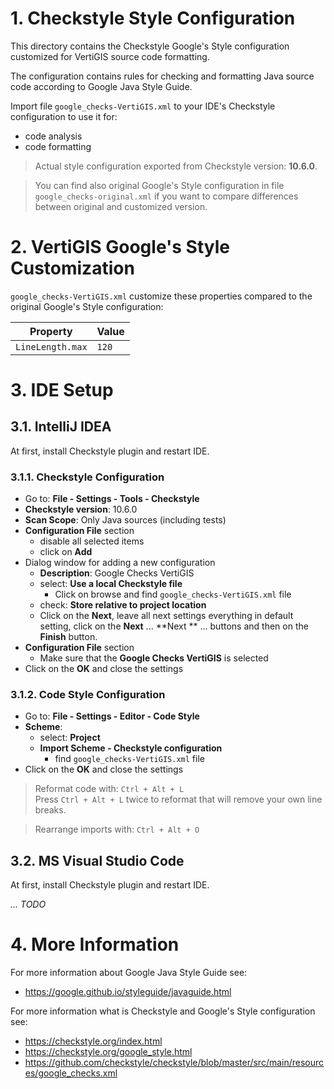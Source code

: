 # 1. Checkstyle Style Configuration

This directory contains the Checkstyle Google's Style configuration customized for VertiGIS source code formatting.

The configuration contains rules for checking and formatting Java source code according to Google Java Style
Guide.

Import file `google_checks-VertiGIS.xml` to your IDE's Checkstyle configuration to use it for:

* code analysis
* code formatting

> Actual style configuration exported from Checkstyle version: **10.6.0**.

> You can find also original Google's Style configuration in file `google_checks-original.xml` if you want to compare
> differences between original and customized version.

# 2. VertiGIS Google's Style Customization

`google_checks-VertiGIS.xml` customize these properties compared to the original Google's Style configuration:

| Property         | Value |
|------------------|-------|
| `LineLength.max` | `120` |

# 3. IDE Setup

## 3.1. IntelliJ IDEA

At first, install Checkstyle plugin and restart IDE.

### 3.1.1. Checkstyle Configuration

* Go to: **File - Settings - Tools - Checkstyle**
* **Checkstyle version**: 10.6.0
* **Scan Scope**: Only Java sources (including tests)
* **Configuration File** section
    * disable all selected items
    * click on **Add**
* Dialog window for adding a new configuration
    * **Description**: Google Checks VertiGIS
    * select: **Use a local Checkstyle file**
        * Click on browse and find `google_checks-VertiGIS.xml` file
    * check: **Store relative to project location**
    * Click on the **Next**, leave all next settings everything in default setting, click on the **Next** ... **Next
      ** ... buttons and then on the **Finish**
      button.
* **Configuration File** section
    * Make sure that the **Google Checks VertiGIS** is selected
* Click on the **OK** and close the settings

### 3.1.2. Code Style Configuration

* Go to: **File - Settings - Editor - Code Style**
* **Scheme**:
    * select: **Project**
    * **Import Scheme - Checkstyle configuration**
        * find `google_checks-VertiGIS.xml` file
* Click on the **OK** and close the settings

> Reformat code with: `Ctrl + Alt + L` \
> Press `Ctrl + Alt + L` twice to reformat that will remove your own line breaks.

> Rearrange imports with: `Ctrl + Alt + O`

## 3.2. MS Visual Studio Code

At first, install Checkstyle plugin and restart IDE.

*... TODO*

# 4. More Information

For more information about Google Java Style Guide see:

* https://google.github.io/styleguide/javaguide.html

For more information what is Checkstyle and Google's Style configuration see:

* https://checkstyle.org/index.html
* https://checkstyle.org/google_style.html
* https://github.com/checkstyle/checkstyle/blob/master/src/main/resources/google_checks.xml